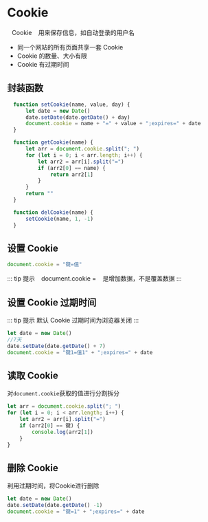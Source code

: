 # Cookie

` ` Cookie ` ` 用来保存信息，如自动登录的用户名

* 同一个网站的所有页面共享一套 Cookie
* Cookie 的数量、大小有限
* Cookie 有过期时间

## 封装函数

``` JavaScript
  function setCookie(name, value, day) {
      let date = new Date()
      date.setDate(date.getDate() + day)
      document.cookie = name + "=" + value + ";expires=" + date
  }

  function getCookie(name) {
      let arr = document.cookie.split("; ")
      for (let i = 0; i < arr.length; i++) {
          let arr2 = arr[i].split("=")
          if (arr2[0] == name) {
              return arr2[1]
          }
      }
      return ""
  }

  function delCookie(name) {
      setCookie(name, 1, -1)
  }
```

## 设置 Cookie

``` JavaScript
document.cookie = "键=值"
```

::: tip 提示
` ` document.cookie = ` ` 是增加数据，不是覆盖数据
:::

## 设置 Cookie 过期时间

::: tip 提示
默认 Cookie 过期时间为浏览器关闭
:::

``` JavaScript
let date = new Date()
//7天
date.setDate(date.getDate() + 7)
document.cookie = "键1=值1" + ";expires=" + date
```

## 读取 Cookie

对``document.cookie``获取的值进行分割拆分

``` JavaScript
let arr = document.cookie.split("; ")
for (let i = 0; i < arr.length; i++) {
    let arr2 = arr[i].split("=")
    if (arr2[0] == 键) {
        console.log(arr2[1])
    }
}
```

## 删除 Cookie

利用过期时间，将Cookie进行删除

``` JavaScript
let date = new Date()
date.setDate(date.getDate() -1)
document.cookie = "键=1" + ";expires=" + date
```

